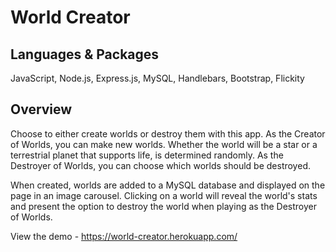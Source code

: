 # World Creator

## Languages & Packages

JavaScript, Node.js, Express.js, MySQL, Handlebars, Bootstrap, Flickity

## Overview

Choose to either create worlds or destroy them with this app. As the Creator of Worlds, you can make new worlds. Whether the world will be a star or a terrestrial planet that supports life, is determined randomly. As the Destroyer of Worlds, you can choose which worlds should be destroyed. 

When created, worlds are added to a MySQL database and displayed on the page in an image carousel. Clicking on a world will reveal the world's stats and present the option to destroy the world when playing as the Destroyer of Worlds. 

View the demo - https://world-creator.herokuapp.com/